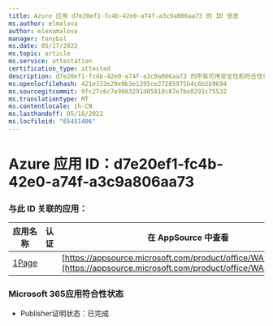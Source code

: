 ```yaml
---
title: Azure 应用 d7e20ef1-fc4b-42e0-a74f-a3c9a806aa73 的 ID 信息
ms.author: elmalova
author: elenamalova
manager: tonybal
ms.date: 05/17/2022
ms.topic: article
ms.service: attestation
certification_type: attested
description: d7e20ef1-fc4b-42e0-a74f-a3c9a806aa73 的所有可用安全性和符合性信息。
ms.openlocfilehash: 421e333e29e9b3e1395ce27285975b4c6b2b9694
ms.sourcegitcommit: 9fc27c6c7e9683291d85818c07e7be8291c75532
ms.translationtype: MT
ms.contentlocale: zh-CN
ms.lasthandoff: 05/18/2022
ms.locfileid: "65451406"
---
```

# <a name="azure-app-id-d7e20ef1-fc4b-42e0-a74f-a3c9a806aa73"></a>Azure 应用 ID：d7e20ef1-fc4b-42e0-a74f-a3c9a806aa73


### <a name="apps-associated-with-this-id"></a>与此 ID 关联的应用：
| **应用名称** | **认证** | **在 AppSource 中查看** |
|--------------|---------------|-----------------------|
| [1Page](../forward/WA200003900.md) |  | [https://appsource.microsoft.com/product/office/WA200003900](https://appsource.microsoft.com/product/office/WA200003900) |

### <a name="microsoft-365-app-compliance-status"></a>Microsoft 365应用符合性状态
- Publisher证明状态：已完成
